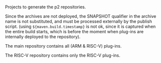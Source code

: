 Projects to generate the p2 repositories.

Since the archives are not deployed, the SNAPSHOT qualifier in the 
archive name is not substituted,
and must be processed externally by the publish script. (using 
`${maven.build.timestamp}` is not ok, since it is captured when
the entire build starts, which is before the moment when plug-ins
are internally deployed to the repository).

The main repository contains all (ARM & RISC-V) plug-ins.

The RISC-V repository contains only the RISC-V plug-ins.
